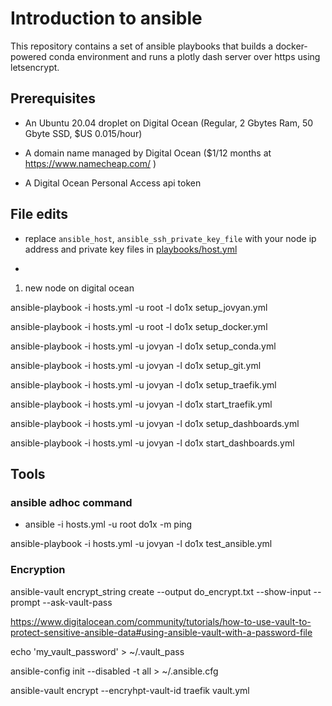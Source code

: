 # Introduction to ansible

This repository contains a set of ansible playbooks that builds a docker-powered conda environment and runs a plotly dash server over https using letsencrypt.

## Prerequisites

* An Ubuntu 20.04 droplet on Digital Ocean (Regular, 2 Gbytes Ram, 50 Gbyte SSD, $US 0.015/hour)

* A domain name managed by Digital Ocean ($1/12 months at https://www.namecheap.com/ )

* A Digital Ocean Personal Access api token

## File edits

* replace `ansible_host`, `ansible_ssh_private_key_file` with your node ip address and private key files in [playbooks/host.yml](playbooks/host.yml)

* 


1) new node on digital ocean


ansible-playbook  -i hosts.yml -u root -l do1x setup_jovyan.yml

ansible-playbook  -i hosts.yml -u root -l do1x setup_docker.yml

ansible-playbook  -i hosts.yml -u jovyan -l do1x setup_conda.yml

ansible-playbook -i hosts.yml -u jovyan -l do1x setup_git.yml

ansible-playbook -i hosts.yml -u jovyan -l do1x setup_traefik.yml

ansible-playbook -i hosts.yml -u jovyan -l do1x  start_traefik.yml

ansible-playbook -i hosts.yml -u jovyan -l do1x  setup_dashboards.yml

ansible-playbook -i hosts.yml -u jovyan -l do1x  start_dashboards.yml

## Tools

### ansible adhoc command

* ansible -i hosts.yml -u root do1x -m ping

ansible-playbook -i hosts.yml -u jovyan -l do1x  test_ansible.yml

### Encryption

ansible-vault encrypt_string create  --output do_encrypt.txt --show-input --prompt --ask-vault-pass

https://www.digitalocean.com/community/tutorials/how-to-use-vault-to-protect-sensitive-ansible-data#using-ansible-vault-with-a-password-file

echo 'my_vault_password' > ~/.vault_pass

ansible-config   init --disabled -t all > ~/.ansible.cfg

ansible-vault encrypt --encryhpt-vault-id traefik vault.yml


